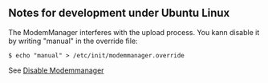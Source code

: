 ## Notes for development under Ubuntu Linux

The ModemManager interferes with the upload process. You kann disable it
by writing "manual" in the override file:

    $ echo "manual" > /etc/init/modemmanager.override

See [Disable Modemmanager](http://bookofzeus.com/harden-ubuntu/disable-services/disable-modemmanager/)

